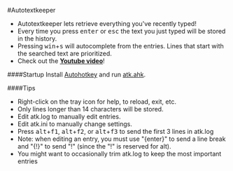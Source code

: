 #Autotextkeeper
* Autotextkeeper lets retrieve everything you've recently typed!
* Every time you press <kbd>enter</kbd> or <kbd>esc</kbd> the text you just typed will be stored in the history.
* Pressing <kbd>win</kbd>+<kbd>s</kbd> will autocomplete from the entries. Lines that start with the searched text are prioritized.
* Check out the **[Youtube video](https://www.youtube.com/watch?v=buHfIfkn3JM&feature=youtu.be)**!

####Startup
Install [Autohotkey](http://www.autohotkey.com/) and run [atk.ahk](https://github.com/q335r49/Autotextkeeper/raw/master/atk.ahk).

####Tips
- Right-click on the tray icon for help, to reload, exit, etc.
- Only lines longer than 14 characters will be stored.
- Edit atk.log to manually edit entries.
- Edit atk.ini to manually change settings.
- Press <kbd>alt</kbd>+<kbd>f1</kbd>, <kbd>alt</kbd>+<kbd>f2</kbd>, or <kbd>alt</kbd>+<kbd>f3</kbd> to send the first 3 lines in atk.log
- Note: when editing an entry, you must use "{enter}" to send a line break and "{!}" to send "!" (since the "!" is reserved for alt).
- You might want to occasionally trim atk.log to keep the most important entries
